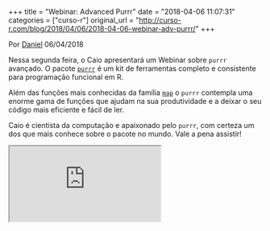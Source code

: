 +++
title = "Webinar: Advanced Purrr"
date = "2018-04-06 11:07:31"
categories = ["curso-r"]
original_url = "http://curso-r.com/blog/2018/04/06/2018-04-06-webinar-adv-purrr/"
+++

<p class="text-muted text-uppercase mb-small text-right">
Por <a href="http://curso-r.com/author/daniel">Daniel</a> 06/04/2018
</p>
<p>
Nessa segunda feira, o Caio apresentará um Webinar sobre
<code>purrr</code> avançado. O pacote
<a href="http://purrr.tidyverse.org/"><code>purrr</code></a> é um kit de
ferramentas completo e consistente para programação funcional em R.
</p>
<p>
Além das funções mais conhecidas da família
<a href="http://purrr.tidyverse.org/reference/map.html"><code>map</code></a>
o <code>purrr</code> contempla uma enorme gama de funções que ajudam na
sua produtividade e a deixar o seu código mais eficiente e fácil de ler.
</p>
<p>
Caio é cientista da computação e apaixonado pelo <code>purrr</code>, com
certeza um dos que mais conhece sobre o pacote no mundo. Vale a pena
assistir!
</p>
<p>
<iframe src="http://www.youtube.com/embed/KJNzYVGTF3Y?" class=""></iframe>
</p>

